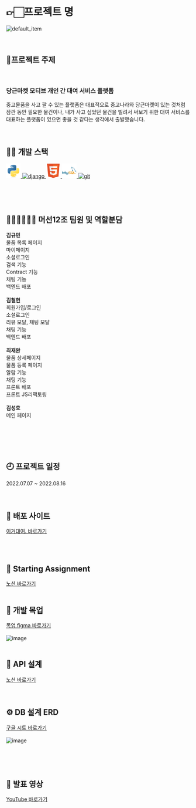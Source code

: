 # 👉🏻프로젝트 명 
![default_item](https://user-images.githubusercontent.com/104349901/180120218-522a246a-b12f-42b5-81b9-092f6a01c8dc.jpg)

<br>  

## 🎨프로젝트 주제
<br>  

### 당근마켓 모티브 개인 간 대여 서비스 플랫폼  
중고물품을 사고 팔 수 있는 플랫폼은 대표적으로 중고나라와 당근마켓이 있는 것처럼 잠깐 동안 필요한 물건이나, 내가 사고 싶었던 물건을 빌려서 써보기 위한 대여 서비스를 대표하는 플랫폼이 있으면 좋을 것 같다는 생각에서 출발했습니다.
<br><br><br>

## ✍🏻 개발 스택
<p align="left"> 
    <a href="https://www.python.org" target="_blank" rel="noreferrer"> 
        <img src="https://raw.githubusercontent.com/devicons/devicon/master/icons/python/python-original.svg" alt="python" width="40" height="40"/> 
    </a> 
    <a href="https://www.djangoproject.com/" target="_blank" rel="noreferrer"> 
        <img src="https://images.velog.io/images/holawan/post/a6998da8-f1f8-4256-94cc-fcb77b2f08b7/django.png" alt="django" width="40" height="40"/> 
    </a> 
    <a href="https://html.spec.whatwg.org/" target="_blank" rel="noreferrer"> 
        <img src="https://raw.githubusercontent.com/devicons/devicon/master/icons/html5/html5-original.svg" alt="html" width="40" height="40"/> 
    </a> 
    <a href="https://www.mysql.com/" target="_blank" rel="noreferrer"> 
        <img src="https://raw.githubusercontent.com/devicons/devicon/master/icons/mysql/mysql-original-wordmark.svg" alt="mysql" width="40" height="40"/> 
    </a> 
    <a href="https://git-scm.com/" target="_blank" rel="noreferrer"> 
        <img src="https://www.vectorlogo.zone/logos/git-scm/git-scm-icon.svg" alt="git" width="40" height="40"/> 
    </a>
</p>
<br><br><br>

## 🤷🏻‍♂️🤷🏻‍♀️ 머선12조 팀원 및 역할분담
<b>김규민</b><br>물품 목록 페이지<br> 마이페이지<br> 소셜로그인<br>검색 기능<br>Contract 기능<br>채팅 기능<br>백엔드 배포<br><br>
<b>김철현</b><br>회원가입/로그인<br> 소셜로그인<br>리뷰 모달, 채팅 모달<br>채팅 기능<br>백엔드 배포<br><br>
<b>최재완</b><br>물품 상세페이지<br>물품 등록 페이지<br>알람 기능<br>채팅 기능<br>프론트 배포<br>프론트 JS리팩토링<br><br>
<b>김성호</b><br>메인 페이지<br><br><br>
<br><br><br>

## 🕘 프로젝트 일정
2022.07.07 ~ 2022.08.16
<br><br><br>

## 🐲 배포 사이트  
<a href="https://www.egorental.com/" target="_blank">이거대여. 바로가기</a>  
<br><br><br>

## 📂 Starting Assignment
<a href="https://quixotic-wok-871.notion.site/S-A-3183ff7202e942099238af3effd956ea">노션 바로가기</a>
<br><br>
## 🔨 개발 목업
<a href="https://www.figma.com/file/cPz3rZf7v9BuIOhLHsL1En/%EC%9D%B4%EA%B1%B0%EB%8C%80%EC%97%AC.-%EB%AA%A9%EC%97%85?node-id=0%3A1">목업 figma 바로가기</a>
<br><br>
![image](https://user-images.githubusercontent.com/104349901/177922961-e16b4030-ba7a-4a69-be7f-76509f629abf.png)
<br><br>
## 📕 API 설계
<a href="https://www.notion.so/91b31259354248b0943c80d659eb5cec?v=ea9ec0a1087548c0abfbd6e7a4c28fb0">노션 바로가기</a>
<br><br><br>

## ⚙ DB 설계 ERD
<a href="https://docs.google.com/spreadsheets/d/1ZLFdnhCmHF1gWQ0VjzHNtW1nglS0MMpMtOdWKkzBeQo/edit?usp=sharing">구글 시트 바로가기</a>  
<br>
![image](https://user-images.githubusercontent.com/104349901/178718045-dff3343b-d75e-4a09-af1d-a2403a581261.png)

<br><br><br>

## 📢 발표 영상
<a href="">YouTube 바로가기</a>
